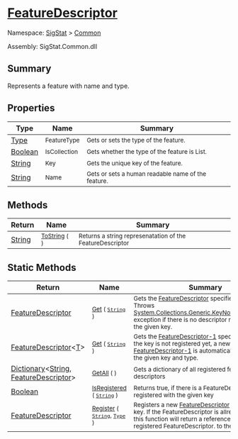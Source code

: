 # [FeatureDescriptor](./FeatureDescriptor.md)

Namespace: [SigStat]() > [Common](./README.md)

Assembly: SigStat.Common.dll

## Summary
Represents a feature with name and type.

## Properties

| Type | Name | Summary | 
| --- | --- | --- | 
| [Type](https://docs.microsoft.com/en-us/dotnet/api/System.Type) | <sub>FeatureType</sub> | <sub>Gets or sets the type of the feature.</sub> | 
| [Boolean](https://docs.microsoft.com/en-us/dotnet/api/System.Boolean) | <sub>IsCollection</sub> | <sub>Gets whether the type of the feature is List.</sub> | 
| [String](https://docs.microsoft.com/en-us/dotnet/api/System.String) | <sub>Key</sub> | <sub>Gets the unique key of the feature.</sub> | 
| [String](https://docs.microsoft.com/en-us/dotnet/api/System.String) | <sub>Name</sub> | <sub>Gets or sets a human readable name of the feature.</sub> | 


## Methods

| Return | Name | Summary | 
| --- | --- | --- | 
| [String](https://docs.microsoft.com/en-us/dotnet/api/System.String) | <sub>[ToString](./Methods/FeatureDescriptor-100663418.md) (  )</sub> | <sub>Returns a string represenatation of the FeatureDescriptor</sub> | 


## Static Methods

| Return | Name | Summary | 
| --- | --- | --- | 
| [FeatureDescriptor](./FeatureDescriptor.md) | <sub>[Get](./Methods/FeatureDescriptor-100663415.md) ( [`String`](https://docs.microsoft.com/en-us/dotnet/api/System.String) )</sub> | <sub>Gets the [FeatureDescriptor](https://github.com/hargitomi97/sigstat/blob/master/docs/md/SigStat/Common/FeatureDescriptor.md) specified by `key`.  Throws [System.Collections.Generic.KeyNotFoundException](https://docs.microsoft.com/en-us/dotnet/api/System.Collections.Generic.KeyNotFoundException) exception if there is no descriptor registered with the given key.</sub> | 
| [FeatureDescriptor](./FeatureDescriptor-1.md)\<[T](./FeatureDescriptor.md)> | <sub>[Get](./Methods/FeatureDescriptor-100663417.md) ( [`String`](https://docs.microsoft.com/en-us/dotnet/api/System.String) )</sub> | <sub>Gets the [FeatureDescriptor-1](https://github.com/hargitomi97/sigstat/blob/master/docs/md/SigStat/Common/FeatureDescriptor-1.md) specified by `key`.  If the key is not registered yet, a new [FeatureDescriptor-1](https://github.com/hargitomi97/sigstat/blob/master/docs/md/SigStat/Common/FeatureDescriptor-1.md) is automatically created with the given key and type.</sub> | 
| [Dictionary](https://docs.microsoft.com/en-us/dotnet/api/System.Collections.Generic.Dictionary-2)\<[String](https://docs.microsoft.com/en-us/dotnet/api/System.String), [FeatureDescriptor](./FeatureDescriptor.md)> | <sub>[GetAll](./Methods/FeatureDescriptor-100663416.md) (  )</sub> | <sub>Gets a dictionary of all registered feature descriptors</sub> | 
| [Boolean](https://docs.microsoft.com/en-us/dotnet/api/System.Boolean) | <sub>[IsRegistered](./Methods/FeatureDescriptor-100663413.md) ( [`String`](https://docs.microsoft.com/en-us/dotnet/api/System.String) )</sub> | <sub>Returns true, if there is a FeatureDescriptor registered with the given key</sub> | 
| [FeatureDescriptor](./FeatureDescriptor.md) | <sub>[Register](./Methods/FeatureDescriptor-100663414.md) ( [`String`](https://docs.microsoft.com/en-us/dotnet/api/System.String), [`Type`](https://docs.microsoft.com/en-us/dotnet/api/System.Type) )</sub> | <sub>Registers a new [FeatureDescriptor](https://github.com/hargitomi97/sigstat/blob/master/docs/md/SigStat/Common/FeatureDescriptor.md) with a given key.  If the FeatureDescriptor is allready registered, this function will  return a reference to the originally registered FeatureDescriptor.  to the a</sub> | 


